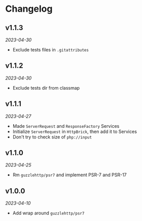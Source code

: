 # Changelog

## v1.1.3

*2023-04-30*

- Exclude tests files in `.gitattributes`

## v1.1.2

*2023-04-30*

- Exclude tests dir from classmap

## v1.1.1

*2023-04-27*

- Made `ServerRequest` and `ResponseFactory` Services
- Initialize `ServerRequest` in `HttpBrick`, then add it to Services
- Don't try to check size of `php://input`

## v1.1.0

*2023-04-25*

- Rm `guzzlehttp/psr7` and implement PSR-7 and PSR-17

## v1.0.0

*2023-04-10*

- Add wrap around `guzzlehttp/psr7`
